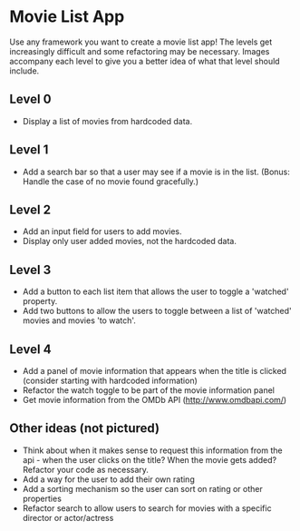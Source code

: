 # Movie List App

Use any framework you want to create a movie list app! The levels get increasingly difficult and some refactoring may be necessary. Images accompany each level to give you a better idea of what that level should include. 

## Level 0
- Display a list of movies from hardcoded data.

## Level 1
- Add a search bar so that a user may see if a movie is in the list. (Bonus: Handle the case of no movie found gracefully.)

## Level 2
- Add an input field for users to add movies.
- Display only user added movies, not the hardcoded data.

## Level 3
- Add a button to each list item that allows the user to toggle a 'watched' property.
- Add two buttons to allow the users to toggle between a list of 'watched' movies and movies 'to watch'.

## Level 4
- Add a panel of movie information that appears when the title is clicked (consider starting with hardcoded information)
- Refactor the watch toggle to be part of the movie information panel
- Get movie information from the OMDb API (http://www.omdbapi.com/) 

## Other ideas (not pictured)
- Think about when it makes sense to request this information from the api - when the user clicks on the title? When the movie gets added? Refactor your code as necessary.
- Add a way for the user to add their own rating
- Add a sorting mechanism so the user can sort on rating or other properties
- Refactor search to allow users to search for movies with a specific director or actor/actress